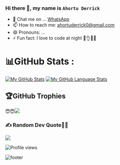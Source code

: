 ### Hi there 👋, my name is `Ahortu Derrick`

<!--
**Ahortu901/Ahortu901** is a ✨ _special_ ✨ repository because its `README.md` (this file) appears on your GitHub profile.

Here are some ideas to get you started:
-->

- 💬 Chat me on ... [WhatsApp]( https://wa.me/+233558039093)
- 📫 How to reach me: [ahortuderrick0@gmail.com](mailto:ahortuderrick0@gmail.com)
- 😄 Pronouns: ...
- ⚡ Fun fact: I love to code at night
👊👌😷😇

# 📊GitHub Stats :
[![My GitHub Stats](https://github-readme-stats.vercel.app/api/?username=jasongaylord&count_private=true&theme=tokyonight&showicons=true)]()
[![My GitHub Language Stats](https://github-readme-stats.vercel.app/api/top-langs/?username=jasongaylord&langs_count=5&theme=tokyonight)]()

## 🏆GitHub Trophies
😇😇![](https://github-profile-trophy.vercel.app/?username=Ahortu901&theme=radical&no-frame=false&no-bg=false&margin-w=4)

### ✍️ Random Dev Quote👻🎅
![](https://quotes-github-readme.vercel.app/api?type=horizontal&theme=radical)


![Profile views](https://visitcount.itsvg.in/api?id=Ahortu901&label=Profile%20Views&pretty=flase)

![footer](https://capsule-render.vercel.app/api?type=wave&color=gradient&height=300&section=footer&descAlignY=51&descAlign=62)
